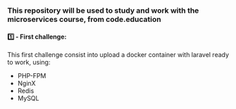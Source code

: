 ### This repository will be used to study and work with the microservices course, from code.education

#### :one: - First challenge:

This first challenge consist into upload a docker container with laravel ready to work, using:
- PHP-FPM
- NginX
- Redis
- MySQL
